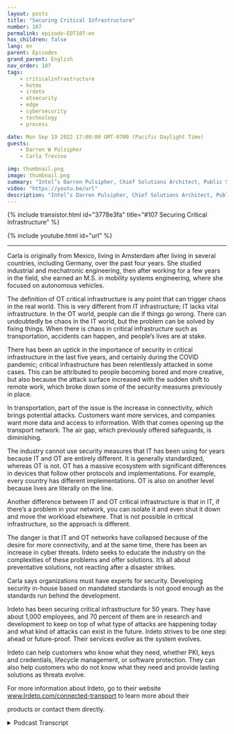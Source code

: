 ```yaml
---
layout: posts
title: "Securing Critical Infrastructure"
number: 107
permalink: episode-EDT107-en
has_children: false
lang: en
parent: Episodes
grand_parent: English
nav_order: 107
tags:
    - criticalinfrastructure
    - hotms
    - irdeto
    - otsecurity
    - edge
    - cybersecurity
    - technology
    - process

date: Mon Sep 19 2022 17:00:00 GMT-0700 (Pacific Daylight Time)
guests:
    - Darren W Pulsipher
    - Carla Trevino

img: thumbnail.png
image: thumbnail.png
summary: "Intel’s Darren Pulsipher, Chief Solutions Architect, Public Sector, and Carla Trevino, Solutions Architect, Irdeto, talk about the importance of security in critical infrastructure."
video: "https://youtu.be/url"
description: "Intel’s Darren Pulsipher, Chief Solutions Architect, Public Sector, and Carla Trevino, Solutions Architect, Irdeto, talk about the importance of security in critical infrastructure."
---
```


<div>
{% include transistor.html id="3778e3fa" title="#107 Securing Critical Infrastructure" %}

{% include youtube.html id="url" %}
</div>

---

Carla is originally from Mexico, living in Amsterdam after living in several countries, including Germany, over the past four years. She studied industrial and mechatronic engineering, then after working for a few years in the field, she earned an M.S. in mobility systems engineering, where she focused on autonomous vehicles.

The definition of OT critical infrastructure is any point that can trigger chaos in the real world. This is very different from IT infrastructure; IT lacks vital infrastructure. In the OT world, people can die if things go wrong. There can undoubtedly be chaos in the IT world, but the problem can be solved by fixing things. When there is chaos in critical infrastructure such as transportation, accidents can happen, and people’s lives are at stake.

There has been an uptick in the importance of security in critical infrastructure in the last five years, and certainly during the COVID pandemic; critical infrastructure has been relentlessly attacked in some cases. This can be attributed to people becoming bored and more creative, but also because the attack surface increased with the sudden shift to remote work, which broke down some of the security measures previously in place.

In transportation, part of the issue is the increase in connectivity, which brings potential attacks. Customers want more services, and companies want more data and access to information. With that comes opening up the transport network. The air gap, which previously offered safeguards, is diminishing.

The industry cannot use security measures that IT has been using for years because IT and OT are entirely different.  It is generally standardized, whereas OT is not. OT has a massive ecosystem with significant differences in devices that follow other protocols and implementations. For example, every country has different implementations. OT is also on another level because lives are literally on the line.

Another difference between IT and OT critical infrastructure is that in IT, if there’s a problem in your network, you can isolate it and even shut it down and move the workload elsewhere. That is not possible in critical infrastructure, so the approach is different.

The danger is that IT and OT networks have collapsed because of the desire for more connectivity, and at the same time, there has been an increase in cyber threats. Irdeto seeks to educate the industry on the complexities of these problems and offer solutions. It’s all about preventative solutions, not reacting after a disaster strikes.

Carla says organizations must have experts for security. Developing security in-house based on mandated standards is not good enough as the standards run behind the development.

Irdeto has been securing critical infrastructure for 50 years. They have about 1,000 employees, and 70 percent of them are in research and development to keep on top of what type of attacks are happening today and what kind of attacks can exist in the future. Irdeto strives to be one step ahead or future-proof. Their services evolve as the system evolves.

Irdeto can help customers who know what they need, whether PKI, keys and credentials, lifecycle management, or software protection. They can also help customers who do not know what they need and provide lasting solutions as threats evolve.

For more information about Irdeto, go to their website www.Irdeto.com/connected-transport to learn more about their 

products or contact them directly. 



<details>
<summary> Podcast Transcript </summary>

<p></p>

</details>
